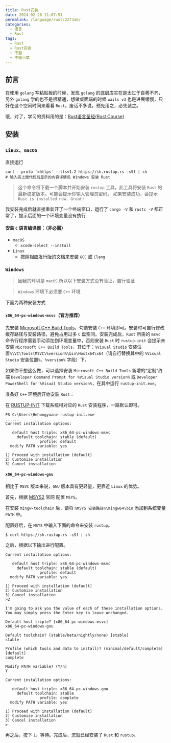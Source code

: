 ```yaml
---
title: Rust安装
date: 2024-02-26 11:07:51
permalink: /language/rust/22f3a6/
categories:
  - 语言
  - Rust
tags:
  - Rust
  - Rust安装
  - 不器
  - 不器小窝
---
```


## 前言

在使用 `golang` 写粘贴板的时候，发现 `golang` 的底层库实在是太过于良莠不齐，另外 `golang` 学的也不是很精通，想做桌面端的时候 `wails v3` 也是进展缓慢，只好在这个空闲时间来看看 `Rust`。废话不多说，预先用之，必先装之。

哦，对了，学习的资料用的是：[Rust语言圣经(Rust Course)](https://course.rs/about-book.html)

<!-- more -->

<InArticleAdsense
    data-ad-client="ca-pub-1725717718088510"
    data-ad-slot="7426219401">
</InArticleAdsense>

## 安装

### `Linux`、`macOS`

直接运行

``` shell
curl --proto '=https' --tlsv1.2 https://sh.rustup.rs -sSf | sh
# 输入完上面代码后显示的内容详情见 Windows 安装 Rust
```

> 这个命令将下载一个脚本并开始安装 `rustup` 工具，此工具将安装 `Rust` 的最新稳定版本。可能会提示你输入管理员密码。
> 如果安装成功，会提示 `Rust is installed now. Great!`

我安装完成后就直接重新开了一个终端窗口，运行了 `cargo -V` 和 `rustc -V` 都正常了，提示后面的一个环境变量没有执行

#### 安装 `C` 语言编译器：（非必需）

- `macOS`
  - `xcode-select --install`
- `Linux`
  - 按照相应发行版的文档来安装 `GCC` 或 `Clang`

### `Windows`

> 因我的环境是 `macOS` 所以以下安装方式没有验证，自行验证

> `Windows` 环境下必须要 `C++` 环境

下面为两种安装方式

#### `x86_64-pc-windows-msvc`（官方推荐）

先安装 [Microsoft C++ Build Tools](https://visualstudio.microsoft.com/zh-hans/visual-cpp-build-tools/)，勾选安装 `C++` 环境即可。安装时可自行修改缓存路径与安装路径，避免占用过多 `C` 盘空间。安装完成后，`Rust` 所需的 `msvc` 命令行程序需要手动添加到环境变量中，否则安装 `Rust` 时 `rustup-init` 会提示未安装 `Microsoft C++ Build Tools`，其位于：`%Visual Studio` 安装位置`%\VC\Tools\MSVC\%version%\bin\Hostx64\x64`（请自行替换其中的 `%Visual Studio` 安装位置`%`、`%version%` 字段）下。

如果你不想这么做，可以选择安装 `Microsoft C++ Build Tools` 新增的“定制”终端 `Developer Command Prompt for %Visual Studio version%` 或 `Developer PowerShell for %Visual Studio version%`，在其中运行 `rustup-init.exe`。

准备好 `C++` 环境后开始安装 `Rust`：

在 [RUSTUP-INIT](https://www.rust-lang.org/learn/get-started) 下载系统相对应的 `Rust` 安装程序，一路默认即可。

``` shell
PS C:\Users\Hehongyuan> rustup-init.exe
......
Current installation options:

   default host triple: x86_64-pc-windows-msvc
     default toolchain: stable (default)
               profile: default
  modify PATH variable: yes

1) Proceed with installation (default)
2) Customize installation
3) Cancel installation
```

#### `x86_64-pc-windows-gnu`

相比于 `MSVC` 版本来说，`GNU` 版本具有更轻量，更靠近 `Linux` 的优势。

首先，根据 [MSYS2](https://www.msys2.org/) 官网 配置 `MSYS`。

在安装 `mingw-toolchain` 后，请将 `%MSYS 安装路径%\mingw64\bin` 添加到系统变量 `PATH` 中。

配置好后，在 `MSYS` 中输入下面的命令来安装 `rustup`。

``` shell
$ curl https://sh.rustup.rs -sSf | sh
```

之后，根据以下输出进行配置。

``` shell
Current installation options:

   default host triple: x86_64-pc-windows-msvc
     default toolchain: stable (default)
               profile: default
  modify PATH variable: yes

1) Proceed with installation (default)
2) Customize installation
3) Cancel installation
>2

I'm going to ask you the value of each of these installation options.
You may simply press the Enter key to leave unchanged.

Default host triple? [x86_64-pc-windows-msvc]
x86_64-pc-windows-gnu

Default toolchain? (stable/beta/nightly/none) [stable]
stable

Profile (which tools and data to install)? (minimal/default/complete) [default]
complete

Modify PATH variable? (Y/n)
Y

Current installation options:

   default host triple: x86_64-pc-windows-gnu
     default toolchain: stable
               profile: complete
  modify PATH variable: yes

1) Proceed with installation (default)
2) Customize installation
3) Cancel installation
>
```

再之后，按下 `1`，等待。完成后，您就已经安装了 `Rust` 和 `rustup`。
